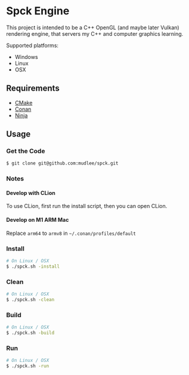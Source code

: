 # Spck Engine

This project is intended to be a C++ OpenGL (and maybe later Vulkan) rendering engine,
that servers my C++ and computer graphics learning.

Supported platforms:
 - Windows
 - Linux
 - OSX

## Requirements

- [CMake](https://cmake.org/)
- [Conan](https://conan.io/)
- [Ninja](https://ninja-build.org/)

## Usage

### Get the Code

```bash
$ git clone git@github.com:mudlee/spck.git
```

### Notes

#### Develop with CLion

To use CLion, first run the install script, then you can open CLion.

#### Develop on M1 ARM Mac

Replace `arm64` to `armv8` in `~/.conan/profiles/default`

### Install

```bash
# On Linux / OSX
$ ./spck.sh -install
```

### Clean

```bash
# On Linux / OSX
$ ./spck.sh -clean
```

### Build

```bash
# On Linux / OSX
$ ./spck.sh -build
```

### Run

```bash
# On Linux / OSX
$ ./spck.sh -run
```

